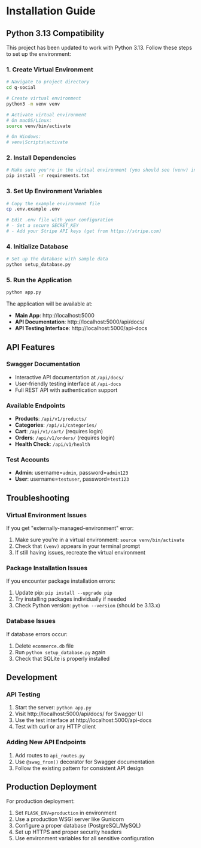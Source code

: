 # Installation Guide

## Python 3.13 Compatibility

This project has been updated to work with Python 3.13. Follow these steps to set up the environment:

### 1. Create Virtual Environment

```bash
# Navigate to project directory
cd q-social

# Create virtual environment
python3 -m venv venv

# Activate virtual environment
# On macOS/Linux:
source venv/bin/activate

# On Windows:
# venv\Scripts\activate
```

### 2. Install Dependencies

```bash
# Make sure you're in the virtual environment (you should see (venv) in your prompt)
pip install -r requirements.txt
```

### 3. Set Up Environment Variables

```bash
# Copy the example environment file
cp .env.example .env

# Edit .env file with your configuration
# - Set a secure SECRET_KEY
# - Add your Stripe API keys (get from https://stripe.com)
```

### 4. Initialize Database

```bash
# Set up the database with sample data
python setup_database.py
```

### 5. Run the Application

```bash
python app.py
```

The application will be available at:
- **Main App**: http://localhost:5000
- **API Documentation**: http://localhost:5000/api/docs/
- **API Testing Interface**: http://localhost:5000/api-docs

## API Features

### Swagger Documentation
- Interactive API documentation at `/api/docs/`
- User-friendly testing interface at `/api-docs`
- Full REST API with authentication support

### Available Endpoints
- **Products**: `/api/v1/products/`
- **Categories**: `/api/v1/categories/`
- **Cart**: `/api/v1/cart/` (requires login)
- **Orders**: `/api/v1/orders/` (requires login)
- **Health Check**: `/api/v1/health`

### Test Accounts
- **Admin**: username=`admin`, password=`admin123`
- **User**: username=`testuser`, password=`test123`

## Troubleshooting

### Virtual Environment Issues
If you get "externally-managed-environment" error:
1. Make sure you're in a virtual environment: `source venv/bin/activate`
2. Check that `(venv)` appears in your terminal prompt
3. If still having issues, recreate the virtual environment

### Package Installation Issues
If you encounter package installation errors:
1. Update pip: `pip install --upgrade pip`
2. Try installing packages individually if needed
3. Check Python version: `python --version` (should be 3.13.x)

### Database Issues
If database errors occur:
1. Delete `ecommerce.db` file
2. Run `python setup_database.py` again
3. Check that SQLite is properly installed

## Development

### API Testing
1. Start the server: `python app.py`
2. Visit http://localhost:5000/api/docs/ for Swagger UI
3. Use the test interface at http://localhost:5000/api-docs
4. Test with curl or any HTTP client

### Adding New API Endpoints
1. Add routes to `api_routes.py`
2. Use `@swag_from()` decorator for Swagger documentation
3. Follow the existing pattern for consistent API design

## Production Deployment

For production deployment:
1. Set `FLASK_ENV=production` in environment
2. Use a production WSGI server like Gunicorn
3. Configure a proper database (PostgreSQL/MySQL)
4. Set up HTTPS and proper security headers
5. Use environment variables for all sensitive configuration
